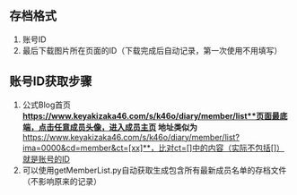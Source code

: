 ## 存档格式
1. 账号ID
2. 最后下载图片所在页面的ID（下载完成后自动记录，第一次使用不用填写）

## 账号ID获取步骤
1. 公式Blog首页**https://www.keyakizaka46.com/s/k46o/diary/member/list**页面最底端，点击任意成员头像，进入成员主页
地址类似为**https://www.keyakizaka46.com/s/k46o/diary/member/list?ima=0000&cd=member&ct=[xx]**，比对ct=[]中的内容（实际不包括[]）就是账号的ID
2. 可以使用getMemberList.py自动获取生成包含所有最新成员名单的存档文件（不影响原来的记录）
